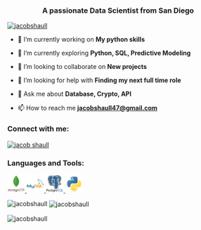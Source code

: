 <h3 align="center">A passionate Data Scientist from San Diego</h3>

<p align="left"> <a href="https://github.com/ryo-ma/github-profile-trophy"><img src="https://github-profile-trophy.vercel.app/?username=jacobshaull" alt="jacobshaull" /></a> </p>

- 🔭 I’m currently working on **My python skills**

- 🌱 I’m currently exploring **Python, SQL, Predictive Modeling**

- 👯 I’m looking to collaborate on **New projects**

- 🤝 I’m looking for help with **Finding my next full time role**

- 💬 Ask me about **Database, Crypto, API**

- 📫 How to reach me **jacobshaull47@gmail.com**

<h3 align="left">Connect with me:</h3>
<p align="left">
<a href="https://linkedin.com/in/jacob shaull" target="blank"><img align="center" src="https://raw.githubusercontent.com/rahuldkjain/github-profile-readme-generator/master/src/images/icons/Social/linked-in-alt.svg" alt="jacob shaull" height="30" width="40" /></a>
</p>

<h3 align="left">Languages and Tools:</h3>
<p align="left"> <a href="https://www.mongodb.com/" target="_blank" rel="noreferrer"> <img src="https://raw.githubusercontent.com/devicons/devicon/master/icons/mongodb/mongodb-original-wordmark.svg" alt="mongodb" width="40" height="40"/> </a> <a href="https://www.mysql.com/" target="_blank" rel="noreferrer"> <img src="https://raw.githubusercontent.com/devicons/devicon/master/icons/mysql/mysql-original-wordmark.svg" alt="mysql" width="40" height="40"/> </a> <a href="https://www.postgresql.org" target="_blank" rel="noreferrer"> <img src="https://raw.githubusercontent.com/devicons/devicon/master/icons/postgresql/postgresql-original-wordmark.svg" alt="postgresql" width="40" height="40"/> </a> <a href="https://www.python.org" target="_blank" rel="noreferrer"> <img src="https://raw.githubusercontent.com/devicons/devicon/master/icons/python/python-original.svg" alt="python" width="40" height="40"/> </a> </p>

<p><img align="left" src="https://github-readme-stats.vercel.app/api/top-langs?username=jacobshaull&show_icons=true&locale=en&layout=compact" alt="jacobshaull" /></p>

<p>&nbsp;<img align="center" src="https://github-readme-stats.vercel.app/api?username=jacobshaull&show_icons=true&locale=en" alt="jacobshaull" /></p>

<p><img align="center" src="https://github-readme-streak-stats.herokuapp.com/?user=jacobshaull&" alt="jacobshaull" /></p>

